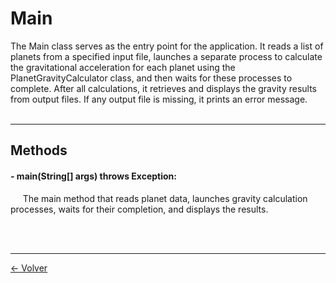 # Main
The Main class serves as the entry point for the application. It reads a list of planets from a specified input file, launches a separate process to calculate the gravitational acceleration for each planet using the PlanetGravityCalculator class, and then waits for these processes to complete. After all calculations, it retrieves and displays the gravity results from output files. If any output file is missing, it prints an error message.
<br><br>
<hr>

## Methods
#### - main(String[] args) throws Exception:

&nbsp;&nbsp;&nbsp;&nbsp;
The main method that reads planet data, launches gravity calculation processes, waits for their completion, and displays the results.

<br><br>
<hr>

[<- Volver](../documentation.md)